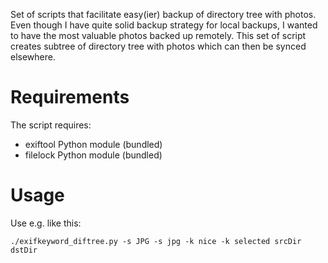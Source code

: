 
Set of scripts that facilitate easy(ier) backup of directory tree with photos.
Even though I have quite solid backup strategy for local backups, I wanted to
have the most valuable photos backed up remotely. This set of script creates
subtree of directory tree with photos which can then be synced elsewhere.

# Requirements

The script requires:
  - exiftool Python module (bundled)
  - filelock Python module (bundled)

# Usage

Use e.g. like this:

```
./exifkeyword_diftree.py -s JPG -s jpg -k nice -k selected srcDir dstDir
```
